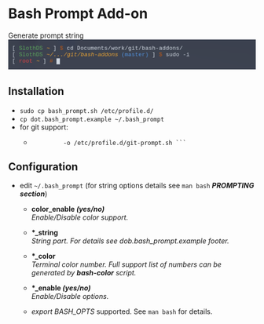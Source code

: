 Bash Prompt Add-on
======
Generate prompt string  
![prompt example](bash_prompt.png)

## Installation
* ``` sudo cp bash_prompt.sh /etc/profile.d/ ```
* ``` cp dot.bash_prompt.example ~/.bash_prompt ```
* for git support:
  * ``` curl -sSL https://raw.githubusercontent.com/git/git/master/contrib/completion/git-prompt.sh \
             -o /etc/profile.d/git-prompt.sh ```

## Configuration
* edit `~/.bash_prompt` (for string options details see `man bash` _**PROMPTING section**_)
  * **color\_enable _(yes/no)_**  
    _Enable/Disable color support._
  * **\*\_string**  
    _String part. For details see dob.bash_prompt.example footer._
  * **\*\_color**  
    _Terminal color number. Full support list of numbers can be generated by **bash-color** script._
  * **\*\_enable _(yes/no)_**  
    _Enable/Disable options._

  * _export BASH\_OPTS_ supported. See `man bash` for details.
